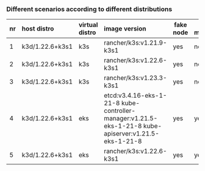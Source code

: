 ### Different scenarios according to different distributions


| nr | host distro     | virtual distro | image version                                        | fake node | ha mode | synch mode   | manifests files |
|----|:----------------|:---------------|:-----------------------------------------------------|-----------|---------|--------------|-----------------|
| 1  | k3d/1.22.6+k3s1 | k3s            | rancher/k3s:v1.21.9-k3s1 | yes                       | no      | only objects	| [k3s-v121](../scenarios/argo/fakeimages/k3s/vcluster-k3s-121.yaml)|
| 2  | k3d/1.22.6+k3s1 | k3s            | rancher/k3s:v1.22.6-k3s1 | yes                       | no      | only objects | [k3s-v122](../scenarios/argo/fakeimages/k3s/vcluster-k3s-122.yaml)|
| 3  | k3d/1.22.6+k3s1 | k3s		| rancher/k3s:v1.23.3-k3s1 | yes                       | no      | only objects | [k3s-v123](../scenarios/argo/fakeimages/k3s/vcluster-k3s-123.yaml)|
| 4  | k3d/1.22.6+k3s1 | eks            | etcd:v3.4.16-eks-1-21-8 kube-controller-manager:v1.21.5-eks-1-21-8 kube-apiserver:v1.21.5-eks-1-21-8 | yes       | yes     | only objects	| [eks-v121](../scenarios/argo/fakeimages/k3s/vcluster-eks-121.yaml)|
| 5  | k3d/1.22.6+k3s1 | eks            | rancher/k3s:v1.22.6-k3s1                             | yes       | yes     | only objects | [eks-v122](../scenarios/argo/fakeimages/k3s/vcluster-eks-122.yaml)|

